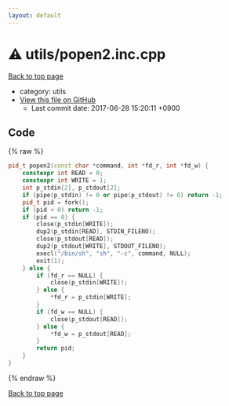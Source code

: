 ```yaml
---
layout: default
---
```


<!-- mathjax config similar to math.stackexchange -->
<script type="text/javascript" async
  src="https://cdnjs.cloudflare.com/ajax/libs/mathjax/2.7.5/MathJax.js?config=TeX-MML-AM_CHTML">
</script>
<script type="text/x-mathjax-config">
  MathJax.Hub.Config({
    TeX: { equationNumbers: { autoNumber: "AMS" }},
    tex2jax: {
      inlineMath: [ ['$','$'] ],
      processEscapes: true
    },
    "HTML-CSS": { matchFontHeight: false },
    displayAlign: "left",
    displayIndent: "2em"
  });
</script>

<script type="text/javascript" src="https://cdnjs.cloudflare.com/ajax/libs/jquery/3.4.1/jquery.min.js"></script>
<script src="https://cdn.jsdelivr.net/npm/jquery-balloon-js@1.1.2/jquery.balloon.min.js" integrity="sha256-ZEYs9VrgAeNuPvs15E39OsyOJaIkXEEt10fzxJ20+2I=" crossorigin="anonymous"></script>
<script type="text/javascript" src="../../assets/js/copy-button.js"></script>
<link rel="stylesheet" href="../../assets/css/copy-button.css" />


# :warning: utils/popen2.inc.cpp
<a href="../../index.html">Back to top page</a>

* category: utils
* <a href="{{ site.github.repository_url }}/blob/master/utils/popen2.inc.cpp">View this file on GitHub</a>
    - Last commit date: 2017-06-28 15:20:11 +0900




## Code
{% raw %}
```cpp
pid_t popen2(const char *command, int *fd_r, int *fd_w) {
    constexpr int READ = 0;
    constexpr int WRITE = 1;
    int p_stdin[2], p_stdout[2];
    if (pipe(p_stdin) != 0 or pipe(p_stdout) != 0) return -1;
    pid_t pid = fork();
    if (pid < 0) return -1;
    if (pid == 0) {
        close(p_stdin[WRITE]);
        dup2(p_stdin[READ], STDIN_FILENO);
        close(p_stdout[READ]);
        dup2(p_stdout[WRITE], STDOUT_FILENO);
        execl("/bin/sh", "sh", "-c", command, NULL);
        exit(1);
    } else {
        if (fd_r == NULL) {
            close(p_stdin[WRITE]);
        } else {
            *fd_r = p_stdin[WRITE];
        }
        if (fd_w == NULL) {
            close(p_stdout[READ]);
        } else {
            *fd_w = p_stdout[READ];
        }
        return pid;
    }
}

```
{% endraw %}

<a href="../../index.html">Back to top page</a>

